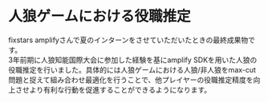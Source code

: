 # 人狼ゲームにおける役職推定
fixstars amplifyさんで夏のインターンをさせていただいたときの最終成果物です。  
3年前期に人狼知能国際大会に参加した経験を基にamplify SDKを用いた人狼の役職推定を行いました。具体的には人狼ゲームにおける人狼/非人狼をmax-cut問題と捉えて組み合わせ最適化を行うことで、他プレイヤーの役職推定精度を向上させより有利な行動を促進することができるようになります。
